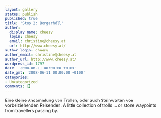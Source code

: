 ```yaml
---
layout: gallery
status: publish
published: true
title: 'Stop 2: Borgarhóll'
author:
  display_name: cheesy
  login: cheesy
  email: christine@cheesy.at
  url: http://www.cheesy.at/
author_login: cheesy
author_email: christine@cheesy.at
author_url: http://www.cheesy.at/
wordpress_id: 1797
date: '2008-06-11 00:00:00 +0100'
date_gmt: '2008-06-11 00:00:00 +0100'
categories:
- Uncategorized
comments: []
---
```

<!--:de-->Eine kleine Ansammlung von Trollen, oder auch Steinwarten von vorbeiziehenden Reisenden.
<!--:--><!--:en-->A little collection of trolls ... or stone waypoints from travellers passing by.
<!--:-->
